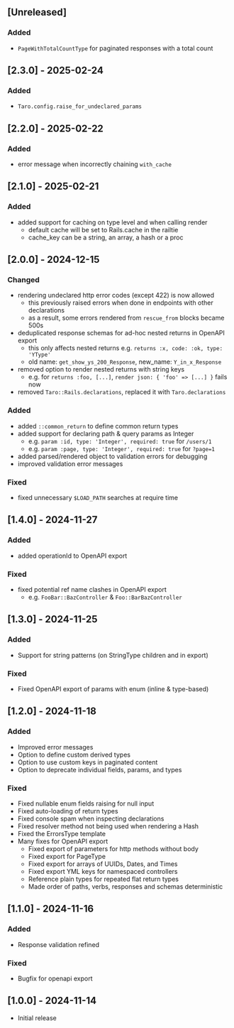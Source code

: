 ## [Unreleased]

### Added

- `PageWithTotalCountType` for paginated responses with a total count

## [2.3.0] - 2025-02-24

### Added

- `Taro.config.raise_for_undeclared_params`

## [2.2.0] - 2025-02-22

### Added

- error message when incorrectly chaining `with_cache`

## [2.1.0] - 2025-02-21

### Added

- added support for caching on type level and when calling render
  - default cache will be set to Rails.cache in the railtie
  - cache_key can be a string, an array, a hash or a proc

## [2.0.0] - 2024-12-15

### Changed

- rendering undeclared http error codes (except 422) is now allowed
  - this previously raised errors when done in endpoints with other declarations
  - as a result, some errors rendered from `rescue_from` blocks became 500s
- deduplicated response schemas for ad-hoc nested returns in OpenAPI export
  - this only affects nested returns e.g. `returns :x, code: :ok, type: 'YType'`
  - old name: `get_show_ys_200_Response`, new_name: `Y_in_x_Response`
- removed option to render nested returns with string keys
  - e.g. for `returns :foo, [...]`,  `render json: { 'foo' => [...] }` fails now
- removed `Taro::Rails.declarations`, replaced it with `Taro.declarations`

### Added

- added `::common_return` to define common return types
- added support for declaring path & query params as Integer
  - e.g. `param :id, type: 'Integer', required: true` for `/users/1`
  - e.g. `param :page, type: 'Integer', required: true` for `?page=1`
- added parsed/rendered object to validation errors for debugging
- improved validation error messages

### Fixed

- fixed unnecessary `$LOAD_PATH` searches at require time

## [1.4.0] - 2024-11-27

### Added

- added operationId to OpenAPI export

### Fixed

- fixed potential ref name clashes in OpenAPI export
  - e.g. `FooBar::BazController` & `Foo::BarBazController`

## [1.3.0] - 2024-11-25

### Added

- Support for string patterns (on StringType children and in export)

### Fixed

- Fixed OpenAPI export of params with enum (inline & type-based)

## [1.2.0] - 2024-11-18

### Added

- Improved error messages
- Option to define custom derived types
- Option to use custom keys in paginated content
- Option to deprecate individual fields, params, and types

### Fixed

- Fixed nullable enum fields raising for null input
- Fixed auto-loading of return types
- Fixed console spam when inspecting declarations
- Fixed resolver method not being used when rendering a Hash
- Fixed the ErrorsType template
- Many fixes for OpenAPI export
  - Fixed export of parameters for http methods without body
  - Fixed export for PageType
  - Fixed export for arrays of UUIDs, Dates, and Times
  - Fixed export YML keys for namespaced controllers
  - Reference plain types for repeated flat return types
  - Made order of paths, verbs, responses and schemas deterministic

## [1.1.0] - 2024-11-16

### Added

- Response validation refined

### Fixed

- Bugfix for openapi export

## [1.0.0] - 2024-11-14

- Initial release
